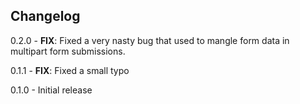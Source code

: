 ## Changelog

0.2.0 - **FIX**: Fixed a very nasty bug that used to mangle form data in multipart form submissions.

0.1.1 - **FIX**: Fixed a small typo

0.1.0 - Initial release
